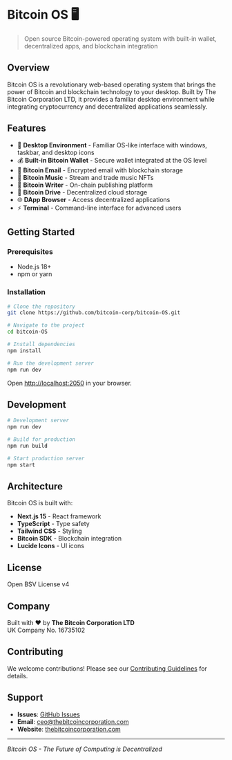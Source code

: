 # Bitcoin OS 🖥️

> Open source Bitcoin-powered operating system with built-in wallet, decentralized apps, and blockchain integration

## Overview

Bitcoin OS is a revolutionary web-based operating system that brings the power of Bitcoin and blockchain technology to your desktop. Built by The Bitcoin Corporation LTD, it provides a familiar desktop environment while integrating cryptocurrency and decentralized applications seamlessly.

## Features

- 🎨 **Desktop Environment** - Familiar OS-like interface with windows, taskbar, and desktop icons
- 💰 **Built-in Bitcoin Wallet** - Secure wallet integrated at the OS level
- 📧 **Bitcoin Email** - Encrypted email with blockchain storage
- 🎵 **Bitcoin Music** - Stream and trade music NFTs
- 📝 **Bitcoin Writer** - On-chain publishing platform
- 💾 **Bitcoin Drive** - Decentralized cloud storage
- 🌐 **DApp Browser** - Access decentralized applications
- ⚡ **Terminal** - Command-line interface for advanced users

## Getting Started

### Prerequisites

- Node.js 18+
- npm or yarn

### Installation

```bash
# Clone the repository
git clone https://github.com/bitcoin-corp/bitcoin-OS.git

# Navigate to the project
cd bitcoin-OS

# Install dependencies
npm install

# Run the development server
npm run dev
```

Open [http://localhost:2050](http://localhost:2050) in your browser.

## Development

```bash
# Development server
npm run dev

# Build for production
npm run build

# Start production server
npm start
```

## Architecture

Bitcoin OS is built with:
- **Next.js 15** - React framework
- **TypeScript** - Type safety
- **Tailwind CSS** - Styling
- **Bitcoin SDK** - Blockchain integration
- **Lucide Icons** - UI icons

## License

Open BSV License v4

## Company

Built with ❤️ by **The Bitcoin Corporation LTD**  
UK Company No. 16735102

## Contributing

We welcome contributions! Please see our [Contributing Guidelines](CONTRIBUTING.md) for details.

## Support

- **Issues**: [GitHub Issues](https://github.com/bitcoin-apps-suite/bitcoin-OS/issues)
- **Email**: ceo@thebitcoincorporation.com
- **Website**: [thebitcoincorporation.com](https://thebitcoincorporation.com)

---

*Bitcoin OS - The Future of Computing is Decentralized*